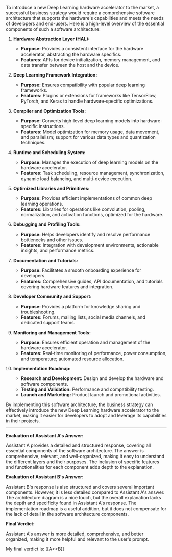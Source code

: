 
To introduce a new Deep Learning hardware accelerator to the market, a successful business strategy would require a comprehensive software architecture that supports the hardware's capabilities and meets the needs of developers and end-users. Here is a high-level overview of the essential components of such a software architecture:

1. **Hardware Abstraction Layer (HAL):**
   - **Purpose:** Provides a consistent interface for the hardware accelerator, abstracting the hardware specifics.
   - **Features:** APIs for device initialization, memory management, and data transfer between the host and the device.

2. **Deep Learning Framework Integration:**
   - **Purpose:** Ensures compatibility with popular deep learning frameworks.
   - **Features:** Plugins or extensions for frameworks like TensorFlow, PyTorch, and Keras to handle hardware-specific optimizations.

3. **Compiler and Optimization Tools:**
   - **Purpose:** Converts high-level deep learning models into hardware-specific instructions.
   - **Features:** Model optimization for memory usage, data movement, and parallelism; support for various data types and quantization techniques.

4. **Runtime and Scheduling System:**
   - **Purpose:** Manages the execution of deep learning models on the hardware accelerator.
   - **Features:** Task scheduling, resource management, synchronization, dynamic load balancing, and multi-device execution.

5. **Optimized Libraries and Primitives:**
   - **Purpose:** Provides efficient implementations of common deep learning operations.
   - **Features:** Libraries for operations like convolution, pooling, normalization, and activation functions, optimized for the hardware.

6. **Debugging and Profiling Tools:**
   - **Purpose:** Helps developers identify and resolve performance bottlenecks and other issues.
   - **Features:** Integration with development environments, actionable insights, and performance metrics.

7. **Documentation and Tutorials:**
   - **Purpose:** Facilitates a smooth onboarding experience for developers.
   - **Features:** Comprehensive guides, API documentation, and tutorials covering hardware features and integration.

8. **Developer Community and Support:**
   - **Purpose:** Provides a platform for knowledge sharing and troubleshooting.
   - **Features:** Forums, mailing lists, social media channels, and dedicated support teams.

9. **Monitoring and Management Tools:**
   - **Purpose:** Ensures efficient operation and management of the hardware accelerator.
   - **Features:** Real-time monitoring of performance, power consumption, and temperature; automated resource allocation.

10. **Implementation Roadmap:**
    - **Research and Development:** Design and develop the hardware and software components.
    - **Testing and Validation:** Performance and compatibility testing.
    - **Launch and Marketing:** Product launch and promotional activities.

By implementing this software architecture, the business strategy can effectively introduce the new Deep Learning hardware accelerator to the market, making it easier for developers to adopt and leverage its capabilities in their projects.

---

**Evaluation of Assistant A's Answer:**

Assistant A provides a detailed and structured response, covering all essential components of the software architecture. The answer is comprehensive, relevant, and well-organized, making it easy to understand the different layers and their purposes. The inclusion of specific features and functionalities for each component adds depth to the explanation.

**Evaluation of Assistant B's Answer:**

Assistant B's response is also structured and covers several important components. However, it is less detailed compared to Assistant A's answer. The architecture diagram is a nice touch, but the overall explanation lacks the depth and specificity found in Assistant A's response. The implementation roadmap is a useful addition, but it does not compensate for the lack of detail in the software architecture components.

**Final Verdict:**

Assistant A's answer is more detailed, comprehensive, and better organized, making it more helpful and relevant to the user's prompt.

My final verdict is: [[A>>B]]